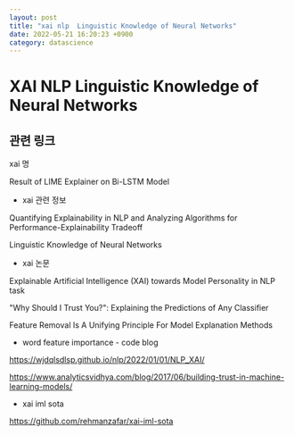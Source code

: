 ```yaml
---
layout: post
title: "xai nlp  Linguistic Knowledge of Neural Networks"
date: 2022-05-21 16:20:23 +0900
category: datascience
---
```



# XAI NLP Linguistic Knowledge of Neural Networks

## 관련 링크 

xai 명

Result of LIME Explainer on Bi-LSTM Model





- xai 관련 정보 

Quantifying Explainability in NLP and Analyzing Algorithms for  Performance-Explainability Tradeoff

Linguistic Knowledge of Neural Networks

- xai 논문 

Explainable Artificial Intelligence (XAI) towards Model Personality in NLP task

"Why Should I Trust You?": Explaining the Predictions of Any Classifier

Feature Removal Is A Unifying Principle For  Model Explanation Methods




- word feature importance - code blog 

https://wjdqlsdlsp.github.io/nlp/2022/01/01/NLP_XAI/

https://www.analyticsvidhya.com/blog/2017/06/building-trust-in-machine-learning-models/

- xai iml sota

https://github.com/rehmanzafar/xai-iml-sota



